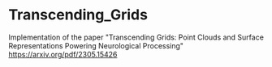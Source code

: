 # Transcending_Grids
Implementation of the paper "Transcending Grids: Point Clouds and Surface Representations Powering Neurological Processing" https://arxiv.org/pdf/2305.15426
